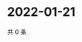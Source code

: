 # 2022-01-21

共 0 条

<!-- BEGIN WEIBO -->
<!-- 最后更新时间 Fri Jan 21 2022 15:14:09 GMT+0800 (China Standard Time) -->

<!-- END WEIBO -->
